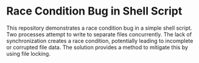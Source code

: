 # Race Condition Bug in Shell Script

This repository demonstrates a race condition bug in a simple shell script.  Two processes attempt to write to separate files concurrently. The lack of synchronization creates a race condition, potentially leading to incomplete or corrupted file data. The solution provides a method to mitigate this by using file locking.